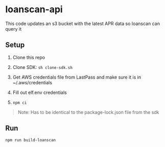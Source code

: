 # loanscan-api

This code updates an s3 bucket with the latest APR data so loanscan can query it

## Setup

1) Clone this repo

2) Clone SDK: `sh clone-sdk.sh`

3) Get AWS credentials file from LastPass and make sure it is in ~/.aws/credentials

4) Fill out elf.env credentials

4) `npm ci`

> Note: Has to be identical to the package-lock.json file from the sdk

## Run

```
npm run build-loanscan
```
